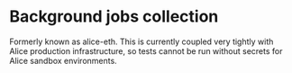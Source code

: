 # Background jobs collection

Formerly known as alice-eth. This is currently coupled very
tightly with Alice production infrastructure, so tests cannot
be run without secrets for Alice sandbox environments.
